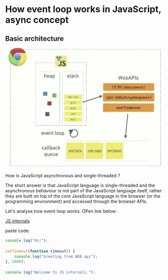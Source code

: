 # How event loop works in JavaScript, async concept

Basic architecture
---

![JS internals](./image/js_internals.png)

How is JavaScript asynchronous and single-threaded ? 

The short answer is that JavaScript language is single-threaded and the asynchronous behaviour is not part of the JavaScript language itself, rather they are built on top of the core JavaScript language in the browser (or the programming environment) and accessed through the browser APIs.

Let's analyse how event loop works. OPen link below:

[JS internals](https://learningqueue.org/js/index.html)

paste code:

```js
console.log("Hi!");

setTimeout(function timeout() {
    console.log("Greeting from WEB api");
}, 5000);

console.log("Welcome to JS internals.");
```